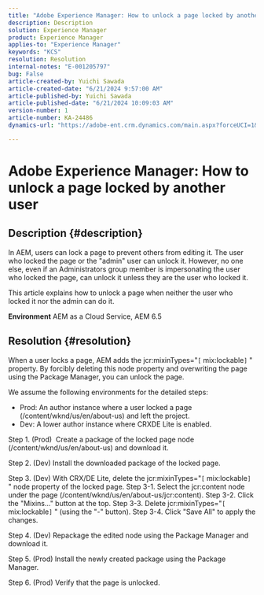 ```yaml
---
title: "Adobe Experience Manager: How to unlock a page locked by another user"
description: Description
solution: Experience Manager
product: Experience Manager
applies-to: "Experience Manager"
keywords: "KCS"
resolution: Resolution
internal-notes: "E-001205797"
bug: False
article-created-by: Yuichi Sawada
article-created-date: "6/21/2024 9:57:00 AM"
article-published-by: Yuichi Sawada
article-published-date: "6/21/2024 10:09:03 AM"
version-number: 1
article-number: KA-24486
dynamics-url: "https://adobe-ent.crm.dynamics.com/main.aspx?forceUCI=1&pagetype=entityrecord&etn=knowledgearticle&id=f63ea293-b42f-ef11-840b-000d3a372703"

---
```

# Adobe Experience Manager: How to unlock a page locked by another user

## Description {#description}


In AEM, users can lock a page to prevent others from editing it. The user who locked the page or the "admin" user can unlock it. However, no one else, even if an Administrators group member is impersonating the user who locked the page, can unlock it unless they are the user who locked it.

This article explains how to unlock a page when neither the user who locked it nor the admin can do it.

<b>Environment</b>
AEM as a Cloud Service, AEM 6.5


## Resolution {#resolution}


When a user locks a page, AEM adds the jcr:mixinTypes="`[` mix:lockable`]` " property. By forcibly deleting this node property and overwriting the page using the Package Manager, you can unlock the page.

We assume the following environments for the detailed steps:
- Prod: An author instance where a user locked a page (/content/wknd/us/en/about-us) and left the project.
- Dev: A lower author instance where CRXDE Lite is enabled.

Step 1. (Prod)  Create a package of the locked page node (/content/wknd/us/en/about-us) and download it.

Step 2. (Dev) Install the downloaded package of the locked page.

Step 3. (Dev) With CRX/DE Lite, delete the jcr:mixinTypes="`[` mix:lockable`]` " node property of the locked page.
Step 3-1. Select the jcr:content node under the page (/content/wknd/us/en/about-us/jcr:content).
Step 3-2. Click the "Mixins..." button at the top.
Step 3-3. Delete jcr:mixinTypes="`[` mix:lockable`]` " (using the "-" button).
Step 3-4. Click "Save All" to apply the changes.

Step 4. (Dev) Repackage the edited node using the Package Manager and download it.

Step 5. (Prod) Install the newly created package using the Package Manager.

Step 6. (Prod) Verify that the page is unlocked.
